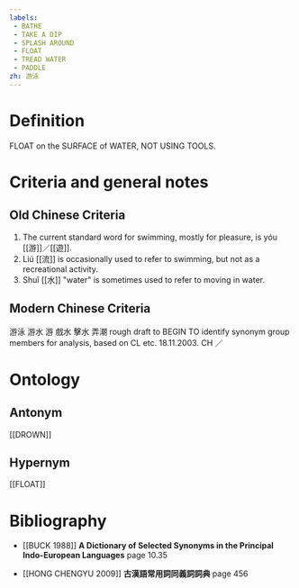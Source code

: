 ```yaml
---
labels: 
 - BATHE
 - TAKE A DIP
 - SPLASH AROUND
 - FLOAT
 - TREAD WATER
 - PADDLE
zh: 游泳
---
```


# Definition
FLOAT on the SURFACE of WATER, NOT USING TOOLS.
# Criteria and general notes
## Old Chinese Criteria
1. The current standard word for swimming, mostly for pleasure, is yóu [[游]]／[[遊]].
2. Liú [[流]] is occasionally used to refer to swimming, but not as a recreational activity.
3. Shuǐ [[水]] "water" is sometimes used to refer to moving in water.
## Modern Chinese Criteria
游泳
游水
游
戲水
擊水
弄潮
rough draft to BEGIN TO identify synonym group members for analysis, based on CL etc. 18.11.2003. CH ／
# Ontology

## Antonym
[[DROWN]]
## Hypernym
[[FLOAT]]
# Bibliography
- [[BUCK 1988]]
**A Dictionary of Selected Synonyms in the Principal Indo-European Languages** page 10.35

- [[HONG CHENGYU 2009]]
**古漢語常用詞同義詞詞典** page 456
